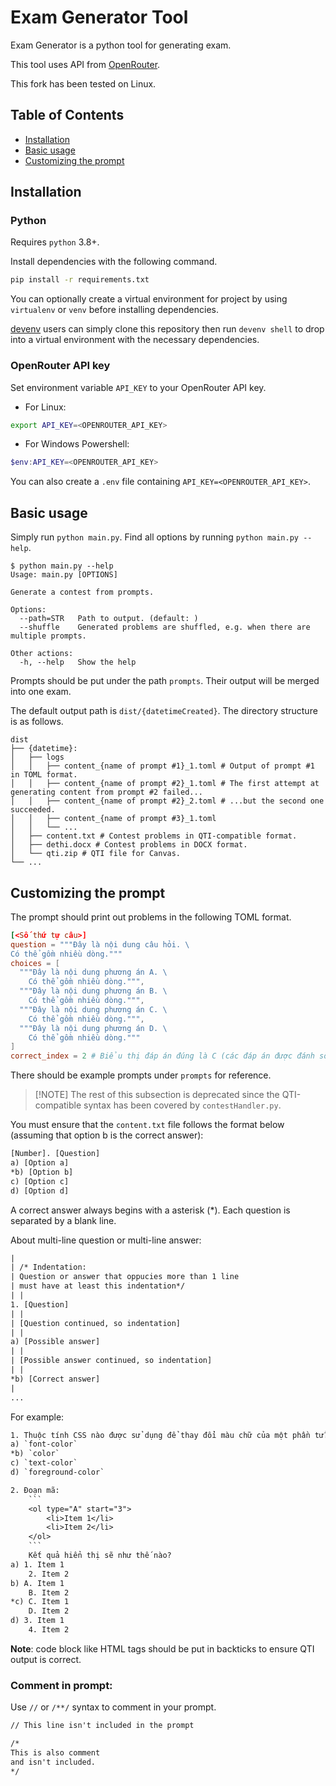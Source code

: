 # Exam Generator Tool

Exam Generator is a python tool for generating exam.

This tool uses API from [OpenRouter](https://openrouter.ai/).

This fork has been tested on Linux.

## Table of Contents

- [Installation](#installation)
- [Basic usage](#basic-usage)
- [Customizing the prompt](#customizing-the-prompt)

## Installation

### Python

Requires `python` 3.8+.

Install dependencies with the following command.

```bash
pip install -r requirements.txt
```

You can optionally create a virtual environment for project by using
`virtualenv` or `venv` before installing dependencies.

[devenv](https://devenv.sh/) users can simply clone this repository then run
`devenv shell` to drop into a virtual environment with the necessary
dependencies.

### OpenRouter API key

Set environment variable `API_KEY` to your OpenRouter API key.

- For Linux:

```bash
export API_KEY=<OPENROUTER_API_KEY>
```

- For Windows Powershell:

```powershell
$env:API_KEY=<OPENROUTER_API_KEY>
```

You can also create a `.env` file containing `API_KEY=<OPENROUTER_API_KEY>`.

## Basic usage

Simply run `python main.py`. Find all options by running
`python main.py --help`.

```
$ python main.py --help
Usage: main.py [OPTIONS]

Generate a contest from prompts.

Options:
  --path=STR   Path to output. (default: )
  --shuffle    Generated problems are shuffled, e.g. when there are multiple prompts.

Other actions:
  -h, --help   Show the help
```

Prompts should be put under the path `prompts`. Their output will be merged into
one exam.

The default output path is `dist/{datetimeCreated}`. The directory structure is
as follows.

```
dist
├── {datetime}:
│   ├── logs
│   │   ├── content_{name of prompt #1}_1.toml # Output of prompt #1 in TOML format.
│   │   ├── content_{name of prompt #2}_1.toml # The first attempt at generating content from prompt #2 failed...
│   │   ├── content_{name of prompt #2}_2.toml # ...but the second one succeeded.
│   │   ├── content_{name of prompt #3}_1.toml
│   │   └── ...
│   ├── content.txt # Contest problems in QTI-compatible format.
│   ├── dethi.docx # Contest problems in DOCX format.
│   └── qti.zip # QTI file for Canvas.
└── ...
```

## Customizing the prompt

The prompt should print out problems in the following TOML format.

```toml
[<Số thứ tự câu>]
question = """Đây là nội dung câu hỏi. \
Có thể gồm nhiều dòng."""
choices = [
  """Đây là nội dung phương án A. \
    Có thể gồm nhiều dòng.""",
  """Đây là nội dung phương án B. \
    Có thể gồm nhiều dòng.""",
  """Đây là nội dung phương án C. \
    Có thể gồm nhiều dòng.""",
  """Đây là nội dung phương án D. \
    Có thể gồm nhiều dòng."""
]
correct_index = 2 # Biểu thị đáp án đúng là C (các đáp án được đánh số từ 0 đến 3)
```

There should be example prompts under `prompts` for reference.

> [!NOTE] The rest of this subsection is deprecated since the QTI-compatible
> syntax has been covered by `contestHandler.py`.

You must ensure that the `content.txt` file follows the format below (assuming
that option b is the correct answer):

```txt
[Number]. [Question]
a) [Option a]
*b) [Option b]
c) [Option c]
d) [Option d]
```

A correct answer always begins with a asterisk (\*). Each question is separated
by a blank line.

About multi-line question or multi-line answer:

```txt
|
| /* Indentation:
| Question or answer that oppucies more than 1 line
| must have at least this indentation*/
| |
1. [Question]
| |
| [Question continued, so indentation]
| |
a) [Possible answer]
| |
| [Possible answer continued, so indentation]
| |
*b) [Correct answer]
|
...
```

For example:

````txt
1. Thuộc tính CSS nào được sử dụng để thay đổi màu chữ của một phần tử?
a) `font-color`
*b) `color`
c) `text-color`
d) `foreground-color`

2. Đoạn mã:
	```
	<ol type="A" start="3">
		<li>Item 1</li>
		<li>Item 2</li>
	</ol>
	```
	Kết quả hiển thị sẽ như thế nào?
a) 1. Item 1
	2. Item 2
b) A. Item 1
	B. Item 2
*c) C. Item 1
	D. Item 2
d) 3. Item 1
	4. Item 2
````

**Note**: code block like HTML tags should be put in backticks to ensure QTI
output is correct.

### Comment in prompt:

Use `//` or `/**/` syntax to comment in your prompt.

```txt
// This line isn't included in the prompt

/*
This is also comment
and isn't included.
*/
```
